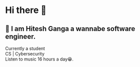 # Hi there 👋

## 🚀 I am Hitesh Ganga a wannabe software engineer.

Currently a student \
CS | Cybersecurity \
Listen to music 16 hours a day😁.

<!---
Hitesh01839/Hitesh01839 is a ✨ special ✨ repository because its `README.md` (this file) appears on your GitHub profile.
You can click the Preview link to take a look at your changes.
--->
